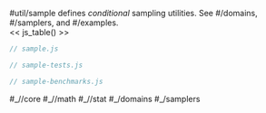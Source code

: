 #util/sample defines _conditional_ sampling utilities. See #/domains, #/samplers, and #/examples.    
<< js_table() >>

```js_removed:sample.js
// sample.js
```

```js_removed:sample-tests.js
// sample-tests.js
```

```js_removed:sample-benchmarks.js
// sample-benchmarks.js
```

<p> #_//core #_//math #_//stat #_/domains #_/samplers